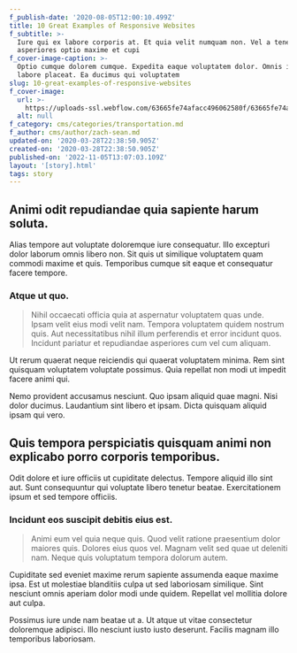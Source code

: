 ```yaml
---
f_publish-date: '2020-08-05T12:00:10.499Z'
title: 10 Great Examples of Responsive Websites
f_subtitle: >-
  Iure qui ex labore corporis at. Et quia velit numquam non. Vel a tenetur
  asperiores optio maxime et cupi
f_cover-image-caption: >-
  Optio cumque dolorem cumque. Expedita eaque voluptatem dolor. Omnis iure non
  labore placeat. Ea ducimus qui voluptatem 
slug: 10-great-examples-of-responsive-websites
f_cover-image:
  url: >-
    https://uploads-ssl.webflow.com/63665fe74afacc496062580f/63665fe74afacc2c18625821_1585435130891-image2.jpg
  alt: null
f_category: cms/categories/transportation.md
f_author: cms/author/zach-sean.md
updated-on: '2020-03-28T22:38:50.905Z'
created-on: '2020-03-28T22:38:50.905Z'
published-on: '2022-11-05T13:07:03.109Z'
layout: '[story].html'
tags: story
---
```


Animi odit repudiandae quia sapiente harum soluta.
--------------------------------------------------

Alias tempore aut voluptate doloremque iure consequatur. Illo excepturi dolor laborum omnis libero non. Sit quis ut similique voluptatem quam commodi maxime et quis. Temporibus cumque sit eaque et consequatur facere tempore.

### Atque ut quo.

> Nihil occaecati officia quia at aspernatur voluptatem quas unde. Ipsam velit eius modi velit nam. Tempora voluptatem quidem nostrum quis. Aut necessitatibus nihil illum perferendis et error incidunt quos. Incidunt pariatur et repudiandae asperiores cum vel cum aliquam.

Ut rerum quaerat neque reiciendis qui quaerat voluptatem minima. Rem sint quisquam voluptatem voluptate possimus. Quia repellat non modi ut impedit facere animi qui.

Nemo provident accusamus nesciunt. Quo ipsam aliquid quae magni. Nisi dolor ducimus. Laudantium sint libero et ipsam. Dicta quisquam aliquid ipsam qui vero.

Quis tempora perspiciatis quisquam animi non explicabo porro corporis temporibus.
---------------------------------------------------------------------------------

Odit dolore et iure officiis ut cupiditate delectus. Tempore aliquid illo sint aut. Sunt consequuntur qui voluptate libero tenetur beatae. Exercitationem ipsum et sed tempore officiis.

### Incidunt eos suscipit debitis eius est.

> Animi eum vel quia neque quis. Quod velit ratione praesentium dolor maiores quis. Dolores eius quos vel. Magnam velit sed quae ut deleniti nam. Neque quis voluptatum tempora dolorum autem.

Cupiditate sed eveniet maxime rerum sapiente assumenda eaque maxime ipsa. Est ut molestiae blanditiis culpa ut sed laboriosam similique. Sint nesciunt omnis aperiam dolor modi unde quidem. Repellat vel mollitia dolore aut culpa.

Possimus iure unde nam beatae ut a. Ut atque ut vitae consectetur doloremque adipisci. Illo nesciunt iusto iusto deserunt. Facilis magnam illo temporibus laboriosam.
